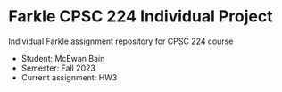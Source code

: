 # Farkle CPSC 224 Individual Project

Individual Farkle assignment repository for CPSC 224 course

- Student: McEwan Bain
- Semester: Fall 2023
- Current assignment: HW3

